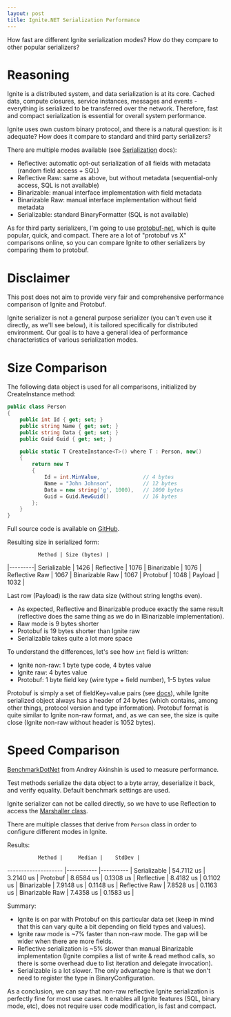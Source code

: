 ```yaml
---
layout: post
title: Ignite.NET Serialization Performance
---
```


How fast are different Ignite serialization modes? How do they compare to other popular serializers?

# Reasoning

Ignite is a distributed system, and data serialization is at its core.
Cached data, compute closures, service instances, messages and events - everything is serialized to be transferred over the network.
Therefore, fast and compact serialization is essential for overall system performance.

Ignite uses own custom binary protocol, and there is a natural question: is it adequate? How does it compare to standard and third party serializers?

There are multiple modes available (see [Serialization](https://apacheignite-net.readme.io/docs/serialization) docs):

* Reflective: automatic opt-out serialization of all fields with metadata (random field access + SQL)
* Reflective Raw: same as above, but without metadata (sequential-only access, SQL is not available)
* Binarizable: manual interface implementation with field metadata
* Binarizable Raw: manual interface implementation without field metadata
* Serializable: standard BinaryFormatter (SQL is not available)

As for third party serializers, I'm going to use [protobuf-net](https://github.com/mgravell/protobuf-net), which is quite popular, quick, and compact.
There are a lot of "protobuf vs X" comparisons online, so you can compare Ignite to other serializers by comparing them to protobuf.

# Disclaimer

This post does not aim to provide very fair and comprehensive performance comparison of Ignite and Protobuf.

Ignite serializer is not a general purpose serializer (you can't even use it directly, as we'll see below), it is tailored specifically for distributed environment.
Our goal is to have a general idea of performance characteristics of various serialization modes.

# Size Comparison

The following data object is used for all comparisons, initialized by CreateInstance method:

```cs
public class Person
{
    public int Id { get; set; }
    public string Name { get; set; }
    public string Data { get; set; }
    public Guid Guid { get; set; }

    public static T CreateInstance<T>() where T : Person, new()
    {
        return new T
        {
            Id = int.MinValue,              // 4 bytes
            Name = "John Johnson",          // 12 bytes
            Data = new string('g', 1000),   // 1000 bytes
            Guid = Guid.NewGuid()           // 16 bytes
        };
    }
}
```

Full source code is available on [GitHub](https://github.com/ptupitsyn/IgniteNetBenchmarks).

Resulting size in serialized form:

              Method | Size (bytes) |
|---------|
        Serializable |  1426        |
          Reflective |  1076        |
         Binarizable |  1076        |
      Reflective Raw |  1067        |
     Binarizable Raw |  1067        |
            Protobuf |  1048        |
            Payload  |  1032        |

Last row (Payload) is the raw data size (without string lengths even).

* As expected, Reflective and Binarizable produce exactly the same result (reflective does the same thing as we do in IBinarizable implementation).
* Raw mode is 9 bytes shorter
* Protobuf is 19 bytes shorter than Ignite raw
* Serializable takes quite a lot more space

To understand the differences, let's see how `int` field is written:

* Ignite non-raw: 1 byte type code, 4 bytes value
* Ignite raw: 4 bytes value
* Protobuf: 1 byte field key (wire type + field number), 1-5 bytes value

Protobuf is simply a set of fieldKey+value pairs (see [docs](https://developers.google.com/protocol-buffers/docs/encoding)), while Ignite serialized object always has a header of 24 bytes (which contains, among other things, protocol version and type information).
Protobuf format is quite similar to Ignite non-raw format, and, as we can see, the size is quite close (Ignite non-raw without header is 1052 bytes).

# Speed Comparison

[BenchmarkDotNet](https://github.com/PerfDotNet/BenchmarkDotNet) from Andrey Akinshin is used to measure performance.

Test methods serialize the data object to a byte array, deserialize it back, and verify equality. Default benchmark settings are used.

Ignite serializer can not be called directly, so we have to use Reflection to access the [Marshaller class](https://github.com/apache/ignite/blob/master/modules/platforms/dotnet/Apache.Ignite.Core/Impl/Binary/Marshaller.cs).

There are multiple classes that derive from `Person` class in order to configure different modes in Ignite.

Results:

              Method |     Median |    StdDev |
-------------------- |----------- |---------- |
        Serializable | 54.7112 us | 3.2140 us |
            Protobuf |  8.6584 us | 0.1308 us |
          Reflective |  8.4182 us | 0.1102 us |
         Binarizable |  7.9148 us | 0.1148 us |
      Reflective Raw |  7.8528 us | 0.1163 us |
     Binarizable Raw |  7.4358 us | 0.1583 us |

Summary:

* Ignite is on par with Protobuf on this particular data set (keep in mind that this can vary quite a bit depending on field types and values).
* Ignite raw mode is ~7% faster than non-raw mode. The gap will be wider when there are more fields.
* Reflective serialization is ~5% slower than manual Binarizable implementation (Ignite compiles a list of write & read method calls, so there is some overhead due to list iteration and delegate invocation).
* Serializable is a lot slower. The only advantage here is that we don't need to register the type in BinaryConfiguration.

As a conclusion, we can say that non-raw reflective Ignite serialization is perfectly fine for most use cases.
It enables all Ignite features (SQL, binary mode, etc), does not require user code modification, is fast and compact.